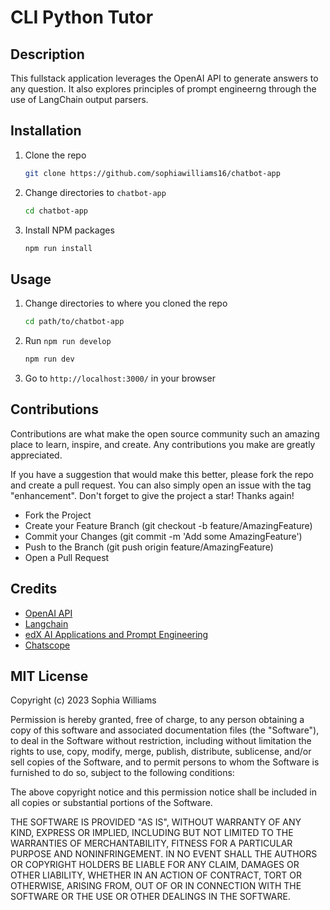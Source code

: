 # CLI Python Tutor 

## Description

This fullstack application leverages the OpenAI API to generate answers to any question. It also explores principles of prompt engineerng through the use of LangChain output parsers. 

## Installation

1.  Clone the repo

    ```sh
    git clone https://github.com/sophiawilliams16/chatbot-app
    ```

2.  Change directories to `chatbot-app`

    ```sh
    cd chatbot-app
    ```

3.  Install NPM packages

    ```sh
    npm run install
    ```

## Usage

1. Change directories to where you cloned the repo

    ```sh
    cd path/to/chatbot-app
    ```

2. Run `npm run develop`

    ```sh
    npm run dev
    ```

3. Go to `http://localhost:3000/` in your browser

## Contributions 

Contributions are what make the open source community such an amazing place to learn, inspire, and create. Any contributions you make are greatly appreciated.

If you have a suggestion that would make this better, please fork the repo and create a pull request. You can also simply open an issue with the tag "enhancement". Don't forget to give the project a star! Thanks again!

- Fork the Project
- Create your Feature Branch (git checkout -b feature/AmazingFeature)
- Commit your Changes (git commit -m 'Add some AmazingFeature')
- Push to the Branch (git push origin feature/AmazingFeature)
- Open a Pull Request

## Credits 

- [OpenAI API](https://platform.openai.com/docs/api-reference)
- [Langchain](https://python.langchain.com/docs/get_started/introduction)
- [edX AI Applications and Prompt Engineering](https://learning.edx.org/course/course-v1:edX+BC-OC-ai+2T2023/home)
- [Chatscope](https://www.youtube.com/watch?v=Lag9Pj_33hM)


## MIT License

Copyright (c) 2023 Sophia Williams

Permission is hereby granted, free of charge, to any person obtaining a copy
of this software and associated documentation files (the "Software"), to deal
in the Software without restriction, including without limitation the rights
to use, copy, modify, merge, publish, distribute, sublicense, and/or sell
copies of the Software, and to permit persons to whom the Software is
furnished to do so, subject to the following conditions:

The above copyright notice and this permission notice shall be included in all
copies or substantial portions of the Software.

THE SOFTWARE IS PROVIDED "AS IS", WITHOUT WARRANTY OF ANY KIND, EXPRESS OR
IMPLIED, INCLUDING BUT NOT LIMITED TO THE WARRANTIES OF MERCHANTABILITY,
FITNESS FOR A PARTICULAR PURPOSE AND NONINFRINGEMENT. IN NO EVENT SHALL THE
AUTHORS OR COPYRIGHT HOLDERS BE LIABLE FOR ANY CLAIM, DAMAGES OR OTHER
LIABILITY, WHETHER IN AN ACTION OF CONTRACT, TORT OR OTHERWISE, ARISING FROM,
OUT OF OR IN CONNECTION WITH THE SOFTWARE OR THE USE OR OTHER DEALINGS IN THE
SOFTWARE.
